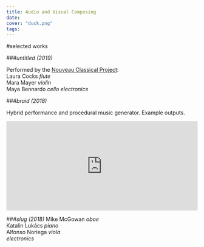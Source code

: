 ```yaml
---
title: Audio and Visual Composing
date:
cover: "duck.png"
tags:
---
```


<!-- Headings -->
#selected works

###*untitled (2019)*

Performed by the [Nouveau Classical Project](http://www.nouveauclassical.org/):\
Laura Cocks *flute*\
Mara Mayer *violin*\
Maya Bennardo *cello*
*electronics*






###*braid (2018)*

Hybrid performance and procedural music generator. Example outputs.
<iframe width="100%" height="235" src="https://clyp.it/yhfxoc4i/widget" frameborder="0"></iframe>




###*slug (2018)*
Mike McGowan *oboe*\
Katalin Lukács *piano*\
Alfonso Noriega *viola*\
*electronics*
